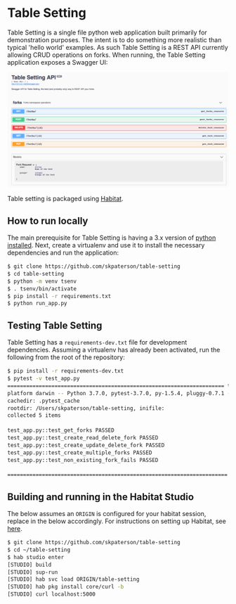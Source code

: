 # Table Setting 

Table Setting is a single file python web application built primarily for demonstration purposes.  The intent is to do something more realistic than typical 'hello world' examples.  As such Table Setting is a REST API currently allowing CRUD operations on forks.  When running, the Table Setting application exposes a Swagger UI:

![swaggerui](images/table_setting_ui.png)

Table setting is packaged using [Habitat](https://www.habitat.sh).
 
 
## How to run locally 

The main prerequisite for Table Setting is having a 3.x version of [python installed](https://docs.python-guide.org/starting/installation/).  Next, create a virtualenv and use it to install the necessary dependencies and run the application:
```bash
$ git clone https://github.com/skpaterson/table-setting
$ cd table-setting
$ python -m venv tsenv
$ . tsenv/bin/activate
$ pip install -r requirements.txt
$ python run_app.py 
```

## Testing Table Setting

Table Setting has a `requirements-dev.txt` file for development dependencies.   Assuming a virtualenv has already been activated, run the following from the root of the repository:

```bash
$ pip install -r requirements-dev.txt
$ pytest -v test_app.py
===================================================================== test session starts ======================================================================
platform darwin -- Python 3.7.0, pytest-3.7.0, py-1.5.4, pluggy-0.7.1 -- /Users/skpaterson/table-setting/venv/bin/python
cachedir: .pytest_cache
rootdir: /Users/skpaterson/table-setting, inifile:
collected 5 items                                                                                                                                                    

test_app.py::test_get_forks PASSED                                                                                                                             [ 20%]
test_app.py::test_create_read_delete_fork PASSED                                                                                                               [ 40%]
test_app.py::test_create_update_delete_fork PASSED                                                                                                             [ 60%]
test_app.py::test_create_multiple_forks PASSED                                                                                                                 [ 80%]
test_app.py::test_non_existing_fork_fails PASSED                                                                                                               [100%]

====================================================================== 5 passed in 0.48 seconds ======================================================================

```

## Building and running in the Habitat Studio

The below assumes an `ORIGIN` is configured for your habitat session, replace in the below accordingly.  For instructions on setting up Habitat, see [here](https://www.habitat.sh/docs/install-habitat/).

```bash
$ git clone https://github.com/skpaterson/table-setting
$ cd ~/table-setting
$ hab studio enter
[STUDIO] build
[STUDIO] sup-run
[STUDIO] hab svc load ORIGIN/table-setting 
[STUDIO] hab pkg install core/curl -b
[STUDIO] curl localhost:5000
```